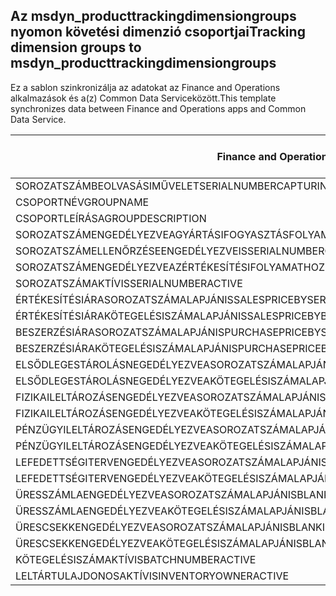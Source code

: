 ## <a name="tracking-dimension-groups-to-msdyn_producttrackingdimensiongroups"></a><span data-ttu-id="06ff8-101">Az msdyn_producttrackingdimensiongroups nyomon követési dimenzió csoportjai</span><span class="sxs-lookup"><span data-stu-id="06ff8-101">Tracking dimension groups to msdyn_producttrackingdimensiongroups</span></span>

<span data-ttu-id="06ff8-102">Ez a sablon szinkronizálja az adatokat az Finance and Operations alkalmazások és a(z) Common Data Serviceközött.</span><span class="sxs-lookup"><span data-stu-id="06ff8-102">This template synchronizes data between Finance and Operations apps and Common Data Service.</span></span>

<span data-ttu-id="06ff8-103">Finance and Operations mező</span><span class="sxs-lookup"><span data-stu-id="06ff8-103">Finance and Operations field</span></span> | <span data-ttu-id="06ff8-104">Térkép típusa</span><span class="sxs-lookup"><span data-stu-id="06ff8-104">Map type</span></span> | <span data-ttu-id="06ff8-105">Egyéb Dynamics 365 mező</span><span class="sxs-lookup"><span data-stu-id="06ff8-105">Other Dynamics 365 field</span></span> | <span data-ttu-id="06ff8-106">Alapértelmezett érték</span><span class="sxs-lookup"><span data-stu-id="06ff8-106">Default value</span></span>
---|---|---|---
<span data-ttu-id="06ff8-107">SOROZATSZÁMBEOLVASÁSIMŰVELET</span><span class="sxs-lookup"><span data-stu-id="06ff8-107">SERIALNUMBERCAPTURINGOPERATION</span></span> | >< | <span data-ttu-id="06ff8-108">msdyn_serialnumbercapturingoperation</span><span class="sxs-lookup"><span data-stu-id="06ff8-108">msdyn_serialnumbercapturingoperation</span></span> | 
<span data-ttu-id="06ff8-109">CSOPORTNÉV</span><span class="sxs-lookup"><span data-stu-id="06ff8-109">GROUPNAME</span></span> | = | <span data-ttu-id="06ff8-110">msdyn_groupname</span><span class="sxs-lookup"><span data-stu-id="06ff8-110">msdyn_groupname</span></span> | 
<span data-ttu-id="06ff8-111">CSOPORTLEÍRÁSA</span><span class="sxs-lookup"><span data-stu-id="06ff8-111">GROUPDESCRIPTION</span></span> | = | <span data-ttu-id="06ff8-112">msdyn_groupdescription</span><span class="sxs-lookup"><span data-stu-id="06ff8-112">msdyn_groupdescription</span></span> | 
<span data-ttu-id="06ff8-113">SOROZATSZÁMENGEDÉLYEZVEAGYÁRTÁSIFOGYASZTÁSFOLYAMATHOZ</span><span class="sxs-lookup"><span data-stu-id="06ff8-113">ISSERIALNUMBERENABLEDFORPRODUCTIONCONSUMPTIONPROCESS</span></span> | >< | <span data-ttu-id="06ff8-114">msdyn_issnenabledforpcprocess</span><span class="sxs-lookup"><span data-stu-id="06ff8-114">msdyn_issnenabledforpcprocess</span></span> | 
<span data-ttu-id="06ff8-115">SOROZATSZÁMELLENŐRZÉSEENGEDÉLYEZVE</span><span class="sxs-lookup"><span data-stu-id="06ff8-115">ISSERIALNUMBERCONTROLENABLED</span></span> | >< | <span data-ttu-id="06ff8-116">msdyn_isserialnumbercontrolenabled</span><span class="sxs-lookup"><span data-stu-id="06ff8-116">msdyn_isserialnumbercontrolenabled</span></span> | 
<span data-ttu-id="06ff8-117">SOROZATSZÁMENGEDÉLYEZVEAZÉRTÉKESÍTÉSIFOLYAMATHOZ</span><span class="sxs-lookup"><span data-stu-id="06ff8-117">ISSERIALNUMBERENABLEDFORSALESPROCESS</span></span> | >< | <span data-ttu-id="06ff8-118">msdyn_isserialnumberenabledforsalesprocess</span><span class="sxs-lookup"><span data-stu-id="06ff8-118">msdyn_isserialnumberenabledforsalesprocess</span></span> | 
<span data-ttu-id="06ff8-119">SOROZATSZÁMAKTÍV</span><span class="sxs-lookup"><span data-stu-id="06ff8-119">ISSERIALNUMBERACTIVE</span></span> | >< | <span data-ttu-id="06ff8-120">msdyn_isserialnumberactive</span><span class="sxs-lookup"><span data-stu-id="06ff8-120">msdyn_isserialnumberactive</span></span> | 
<span data-ttu-id="06ff8-121">ÉRTÉKESÍTÉSIÁRASOROZATSZÁMALAPJÁN</span><span class="sxs-lookup"><span data-stu-id="06ff8-121">ISSALESPRICEBYSERIALNUMBER</span></span> | >< | <span data-ttu-id="06ff8-122">msdyn_issalespricebyserialnumber</span><span class="sxs-lookup"><span data-stu-id="06ff8-122">msdyn_issalespricebyserialnumber</span></span> | 
<span data-ttu-id="06ff8-123">ÉRTÉKESÍTÉSIÁRAKÖTEGELÉSISZÁMALAPJÁN</span><span class="sxs-lookup"><span data-stu-id="06ff8-123">ISSALESPRICEBYBATCHNUMBER</span></span> | >< | <span data-ttu-id="06ff8-124">msdyn_issalespricebybatchnumber</span><span class="sxs-lookup"><span data-stu-id="06ff8-124">msdyn_issalespricebybatchnumber</span></span> | 
<span data-ttu-id="06ff8-125">BESZERZÉSIÁRASOROZATSZÁMALAPJÁN</span><span class="sxs-lookup"><span data-stu-id="06ff8-125">ISPURCHASEPRICEBYSERIALNUMBER</span></span> | >< | <span data-ttu-id="06ff8-126">msdyn_ispurchasepricebyserialnumber</span><span class="sxs-lookup"><span data-stu-id="06ff8-126">msdyn_ispurchasepricebyserialnumber</span></span> | 
<span data-ttu-id="06ff8-127">BESZERZÉSIÁRAKÖTEGELÉSISZÁMALAPJÁN</span><span class="sxs-lookup"><span data-stu-id="06ff8-127">ISPURCHASEPRICEBYBATCHNUMBER</span></span> | >< | <span data-ttu-id="06ff8-128">msdyn_ispurchasepricebybatchnumber</span><span class="sxs-lookup"><span data-stu-id="06ff8-128">msdyn_ispurchasepricebybatchnumber</span></span> | 
<span data-ttu-id="06ff8-129">ELSŐDLEGESTÁROLÁSNEGEDÉLYEZVEASOROZATSZÁMALAPJÁN</span><span class="sxs-lookup"><span data-stu-id="06ff8-129">ISPRIMARYSTOCKINGENABLEDFORSERIALNUMBER</span></span> | >< | <span data-ttu-id="06ff8-130">msdyn_isprimarystockingenabledforsn</span><span class="sxs-lookup"><span data-stu-id="06ff8-130">msdyn_isprimarystockingenabledforsn</span></span> | 
<span data-ttu-id="06ff8-131">ELSŐDLEGESTÁROLÁSNEGEDÉLYEZVEAKÖTEGELÉSISZÁMALAPJÁN</span><span class="sxs-lookup"><span data-stu-id="06ff8-131">ISPRIMARYSTOCKINGENABLEDFORBATCHNUMBER</span></span> | >< | <span data-ttu-id="06ff8-132">msdyn_isprimarystockingenabledforbn</span><span class="sxs-lookup"><span data-stu-id="06ff8-132">msdyn_isprimarystockingenabledforbn</span></span> | 
<span data-ttu-id="06ff8-133">FIZIKAILELTÁROZÁSENGEDÉLYEZVEASOROZATSZÁMALAPJÁN</span><span class="sxs-lookup"><span data-stu-id="06ff8-133">ISPHYSICALINVENTORYENABLEDFORSERIALNUMBER</span></span> | >< | <span data-ttu-id="06ff8-134">msdyn_isphysicalinventoryenabledforsn</span><span class="sxs-lookup"><span data-stu-id="06ff8-134">msdyn_isphysicalinventoryenabledforsn</span></span> | 
<span data-ttu-id="06ff8-135">FIZIKAILELTÁROZÁSENGEDÉLYEZVEAKÖTEGELÉSISZÁMALAPJÁN</span><span class="sxs-lookup"><span data-stu-id="06ff8-135">ISPHYSICALINVENTORYENABLEDFORBATCHNUMBER</span></span> | >< | <span data-ttu-id="06ff8-136">msdyn_isphysicalinventoryenabledforbn</span><span class="sxs-lookup"><span data-stu-id="06ff8-136">msdyn_isphysicalinventoryenabledforbn</span></span> | 
<span data-ttu-id="06ff8-137">PÉNZÜGYILELTÁROZÁSENGEDÉLYEZVEASOROZATSZÁMALAPJÁN</span><span class="sxs-lookup"><span data-stu-id="06ff8-137">ISFINANCIALINVENTORYENABLEDFORSERIALNUMBER</span></span> | >< | <span data-ttu-id="06ff8-138">msdyn_isfinancialinventoryenabledforsn</span><span class="sxs-lookup"><span data-stu-id="06ff8-138">msdyn_isfinancialinventoryenabledforsn</span></span> | 
<span data-ttu-id="06ff8-139">PÉNZÜGYILELTÁROZÁSENGEDÉLYEZVEAKÖTEGELÉSISZÁMALAPJÁN</span><span class="sxs-lookup"><span data-stu-id="06ff8-139">ISFINANCIALINVENTORYENABLEDFORBATCHNUMBER</span></span> | >< | <span data-ttu-id="06ff8-140">msdyn_isfinancialinventoryenabledforbn</span><span class="sxs-lookup"><span data-stu-id="06ff8-140">msdyn_isfinancialinventoryenabledforbn</span></span> | 
<span data-ttu-id="06ff8-141">LEFEDETTSÉGITERVENGEDÉLYEZVEASOROZATSZÁMALAPJÁN</span><span class="sxs-lookup"><span data-stu-id="06ff8-141">ISCOVERAGEPLANENABLEDFORSERIALNUMBER</span></span> | >< | <span data-ttu-id="06ff8-142">msdyn_iscoverageplanenabledforserialnumber</span><span class="sxs-lookup"><span data-stu-id="06ff8-142">msdyn_iscoverageplanenabledforserialnumber</span></span> | 
<span data-ttu-id="06ff8-143">LEFEDETTSÉGITERVENGEDÉLYEZVEAKÖTEGELÉSISZÁMALAPJÁN</span><span class="sxs-lookup"><span data-stu-id="06ff8-143">ISCOVERAGEPLANENABLEDFORBATCHNUMBER</span></span> | >< | <span data-ttu-id="06ff8-144">msdyn_iscoverageplanenabledforbatchnumber</span><span class="sxs-lookup"><span data-stu-id="06ff8-144">msdyn_iscoverageplanenabledforbatchnumber</span></span> | 
<span data-ttu-id="06ff8-145">ÜRESSZÁMLAENGEDÉLYEZVEASOROZATSZÁMALAPJÁN</span><span class="sxs-lookup"><span data-stu-id="06ff8-145">ISBLANKRECEIPTALLOWEDFORSERIALNUMBER</span></span> | >< | <span data-ttu-id="06ff8-146">msdyn_isblankreceiptallowedforserialnumber</span><span class="sxs-lookup"><span data-stu-id="06ff8-146">msdyn_isblankreceiptallowedforserialnumber</span></span> | 
<span data-ttu-id="06ff8-147">ÜRESSZÁMLAENGEDÉLYEZVEAKÖTEGELÉSISZÁMALAPJÁN</span><span class="sxs-lookup"><span data-stu-id="06ff8-147">ISBLANKRECEIPTALLOWEDFORBATCHNUMBER</span></span> | >< | <span data-ttu-id="06ff8-148">msdyn_isblankreceiptallowedforbatchnumber</span><span class="sxs-lookup"><span data-stu-id="06ff8-148">msdyn_isblankreceiptallowedforbatchnumber</span></span> | 
<span data-ttu-id="06ff8-149">ÜRESCSEKKENGEDÉLYEZVEASOROZATSZÁMALAPJÁN</span><span class="sxs-lookup"><span data-stu-id="06ff8-149">ISBLANKISSUEALLOWEDFORSERIALNUMBER</span></span> | >< | <span data-ttu-id="06ff8-150">msdyn_isblankissueallowedforserialnumber</span><span class="sxs-lookup"><span data-stu-id="06ff8-150">msdyn_isblankissueallowedforserialnumber</span></span> | 
<span data-ttu-id="06ff8-151">ÜRESCSEKKENGEDÉLYEZVEAKÖTEGELÉSISZÁMALAPJÁN</span><span class="sxs-lookup"><span data-stu-id="06ff8-151">ISBLANKISSUEALLOWEDFORBATCHNUMBER</span></span> | >< | <span data-ttu-id="06ff8-152">msdyn_isblankissueallowedforbatchnumber</span><span class="sxs-lookup"><span data-stu-id="06ff8-152">msdyn_isblankissueallowedforbatchnumber</span></span> | 
<span data-ttu-id="06ff8-153">KÖTEGELÉSISZÁMAKTÍV</span><span class="sxs-lookup"><span data-stu-id="06ff8-153">ISBATCHNUMBERACTIVE</span></span> | >< | <span data-ttu-id="06ff8-154">msdyn_isbatchnumberactive</span><span class="sxs-lookup"><span data-stu-id="06ff8-154">msdyn_isbatchnumberactive</span></span> | 
<span data-ttu-id="06ff8-155">LELTÁRTULAJDONOSAKTÍV</span><span class="sxs-lookup"><span data-stu-id="06ff8-155">ISINVENTORYOWNERACTIVE</span></span> | >< | <span data-ttu-id="06ff8-156">msdyn_isinventoryowneractive</span><span class="sxs-lookup"><span data-stu-id="06ff8-156">msdyn_isinventoryowneractive</span></span> | 
